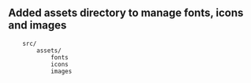 ## Added assets directory to manage fonts, icons and images
```
    src/
        assets/
            fonts
            icons
            images
```    